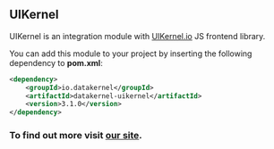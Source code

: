 ## UIKernel
UIKernel is an integration module with [UIKernel.io](http://uikernel.io/) JS frontend library.

You can add this module to your project by inserting the following dependency to **pom.xml**:
```xml
<dependency>
    <groupId>io.datakernel</groupId>
    <artifactId>datakernel-uikernel</artifactId>
    <version>3.1.0</version>
</dependency>
```

### To find out more visit [our site](https://datakernel.io/docs/core/uikernel.html).